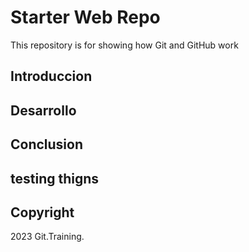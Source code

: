 # Starter Web Repo

This repository is for showing how Git and GitHub work


## Introduccion

## Desarrollo

## Conclusion 

## testing thigns

## Copyright 

2023 Git.Training.

